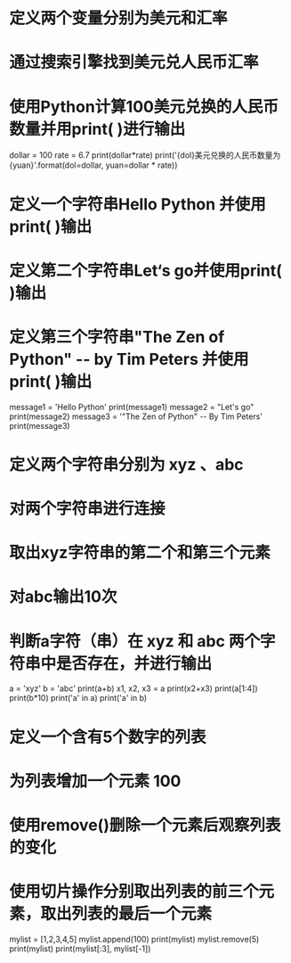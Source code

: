 # 定义两个变量分别为美元和汇率
# 通过搜索引擎找到美元兑人民币汇率
# 使用Python计算100美元兑换的人民币数量并用print( )进行输出

dollar = 100
rate = 6.7
print(dollar*rate)
print('{dol}美元兑换的人民币数量为{yuan}'.format(dol=dollar, yuan=dollar * rate))

# 定义一个字符串Hello Python 并使用print( )输出
# 定义第二个字符串Let‘s go并使用print( )输出
# 定义第三个字符串"The Zen of Python" -- by Tim Peters 并使用print( )输出
message1 = 'Hello Python'
print(message1)
message2 = "Let's go"
print(message2)
message3 = '"The Zen of Python" -- By Tim Peters'
print(message3)

# 定义两个字符串分别为 xyz 、abc
# 对两个字符串进行连接
# 取出xyz字符串的第二个和第三个元素
# 对abc输出10次
# 判断a字符（串）在 xyz 和 abc 两个字符串中是否存在，并进行输出

a = 'xyz'
b = 'abc'
print(a+b)
x1, x2, x3 = a
print(x2+x3)
print(a[1:4])
print(b*10)
print('a' in a)
print('a' in b)

# 定义一个含有5个数字的列表
# 为列表增加一个元素 100
# 使用remove()删除一个元素后观察列表的变化
# 使用切片操作分别取出列表的前三个元素，取出列表的最后一个元素
mylist = [1,2,3,4,5]
mylist.append(100)
print(mylist)
mylist.remove(5)
print(mylist)
print(mylist[:3], mylist[-1])

